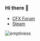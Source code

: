 ### Hi there 👋
* [CFX Forum](https://forum.cfx.re/u/golja_valjev)
* [Steam](https://steamcommunity.com/id/stenuuu/)

![emptiness](https://github-readme-stats.vercel.app/api?username=reduxscripts&show_icons=true&theme=dracula)
